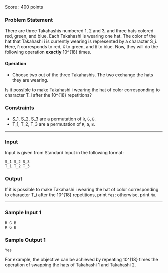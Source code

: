 Score : 400 points

### Problem Statement

There are three Takahashis numbered 1, 2 and 3, and three hats colored red, green, and blue. Each Takahashi is wearing one hat. The color of the hat that Takahashi i is currently wearing is represented by a character S\_i. Here, `R` corresponds to red, `G` to green, and `B` to blue. Now, they will do the following operation **exactly** 10^{18} times.

#### Operation

* Choose two out of the three Takahashis. The two exchange the hats they are wearing.

Is it possible to make Takahashi i wearing the hat of color corresponding to character T\_i after the 10^{18} repetitions?

### Constraints

* S\_1, S\_2, S\_3 are a permutation of `R`, `G`, `B`.
* T\_1, T\_2, T\_3 are a permutation of `R`, `G`, `B`.

---

### Input

Input is given from Standard Input in the following format:

```
S_1 S_2 S_3
T_1 T_2 T_3
```

### Output

If it is possible to make Takahashi i wearing the hat of color corresponding to character T\_i after the 10^{18} repetitions, print `Yes`; otherwise, print `No`.

---

### Sample Input 1

```
R G B
R G B
```

### Sample Output 1

```
Yes
```

For example, the objective can be achieved by repeating 10^{18} times the operation of swapping the hats of Takahashi 1 and Takahashi 2.